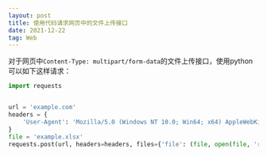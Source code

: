 ```yaml
---
layout: post
title: 使用代码请求网页中的文件上传接口
date: 2021-12-22
tag: Web
---
```


对于网页中`Content-Type: multipart/form-data`的文件上传接口，使用python可以如下这样请求：

```python
import requests


url = 'example.com'
headers = {
    'User-Agent': 'Mozilla/5.0 (Windows NT 10.0; Win64; x64) AppleWebKit/537.36 (KHTML, like Gecko) Chrome/87.0.4280.66 Safari/537.36'
}
file = 'example.xlsx'
requests.post(url, headers=headers, files={'file': (file, open(file, 'rb'))})
```

